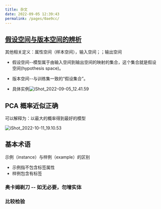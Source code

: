 ```yaml
---
title: 杂文
date: 2022-09-05 12:39:43
permalink: /pages/0ae9cc/
---
```

## [假设空间与版本空间的辨析](https://developer.aliyun.com/article/879805)

其他相关定义：属性空间（样本空间），输入空间；；输出空间

- 假设空间--模型属于由输入空间到输出空间的映射的集合，这个集合就是假设空间(hypothesis space)。
- 版本空间--与训练集一致的“假设集合”。

- 具体实例<img src="https://cdn.jsdelivr.net/gh/crush598/image@main/%E4%BA%8C%E5%88%86/202209051242136.png" alt="iShot_2022-09-05_12.41.59" style="zoom:100%;" />

## PCA 概率近似正确

可以解释为：以最大的概率得到最好的模型

![iShot_2022-10-11_19.10.53](https://cdn.jsdelivr.net/gh/crush598/image@main/AI/202210111911192.png)

## 基本术语

示例（instance）与样例（example）的区别

- 示例指不包含标签属性
- 样例包含有标签

### 奥卡姆剃刀 -- 如无必要，勿增实体

### 比较检验 








